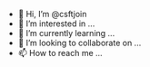 - 👋 Hi, I’m @csftjoin
- 👀 I’m interested in ...
- 🌱 I’m currently learning ...
- 💞️ I’m looking to collaborate on ...
- 📫 How to reach me ...

<!---
csftjoin/csftjoin is a ✨ special ✨ repository because its `README.md` (this file) appears on your GitHub profile.
You can click the Preview link to take a look at your changes.
--->
